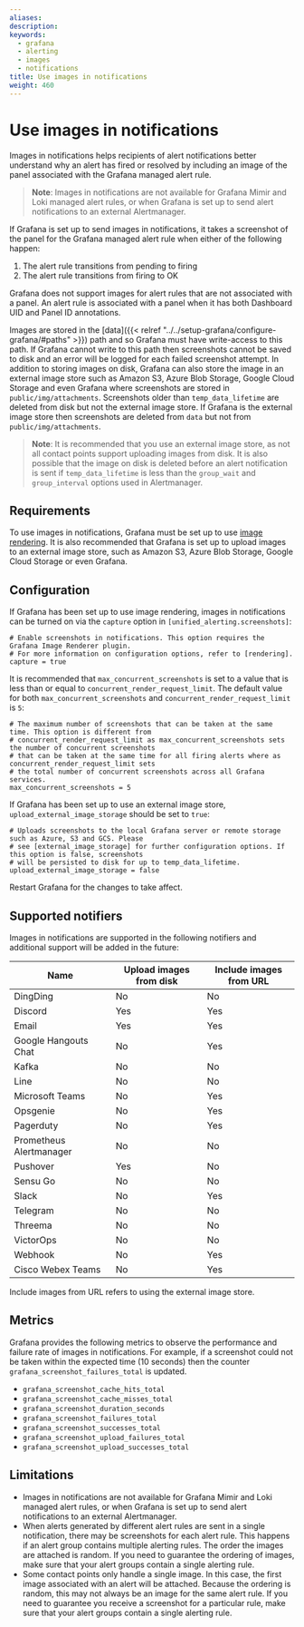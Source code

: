 ```yaml
---
aliases:
description:
keywords:
  - grafana
  - alerting
  - images
  - notifications
title: Use images in notifications
weight: 460
---
```


# Use images in notifications

Images in notifications helps recipients of alert notifications better understand why an alert has fired or resolved by including an image of the panel associated with the Grafana managed alert rule.

> **Note**: Images in notifications are not available for Grafana Mimir and Loki managed alert rules, or when Grafana is set up to send alert notifications to an external Alertmanager.

If Grafana is set up to send images in notifications, it takes a screenshot of the panel for the Grafana managed alert rule when either of the following happen:

1. The alert rule transitions from pending to firing
2. The alert rule transitions from firing to OK

Grafana does not support images for alert rules that are not associated with a panel. An alert rule is associated with a panel when it has both Dashboard UID and Panel ID annotations.

Images are stored in the [data]({{< relref "../../setup-grafana/configure-grafana/#paths" >}}) path and so Grafana must have write-access to this path. If Grafana cannot write to this path then screenshots cannot be saved to disk and an error will be logged for each failed screenshot attempt. In addition to storing images on disk, Grafana can also store the image in an external image store such as Amazon S3, Azure Blob Storage, Google Cloud Storage and even Grafana where screenshots are stored in `public/img/attachments`. Screenshots older than `temp_data_lifetime` are deleted from disk but not the external image store. If Grafana is the external image store then screenshots are deleted from `data` but not from `public/img/attachments`.

> **Note**: It is recommended that you use an external image store, as not all contact points support uploading images from disk. It is also possible that the image on disk is deleted before an alert notification is sent if `temp_data_lifetime` is less than the `group_wait` and `group_interval` options used in Alertmanager.

## Requirements

To use images in notifications, Grafana must be set up to use [image rendering](https://grafana.com/docs/grafana/next/setup-grafana/image-rendering/). It is also recommended that Grafana is set up to upload images to an external image store, such as Amazon S3, Azure Blob Storage, Google Cloud Storage or even Grafana.

## Configuration

If Grafana has been set up to use image rendering, images in notifications can be turned on via the `capture` option in `[unified_alerting.screenshots]`:

    # Enable screenshots in notifications. This option requires the Grafana Image Renderer plugin.
    # For more information on configuration options, refer to [rendering].
    capture = true

It is recommended that `max_concurrent_screenshots` is set to a value that is less than or equal to `concurrent_render_request_limit`. The default value for both `max_concurrent_screenshots` and `concurrent_render_request_limit` is `5`:

    # The maximum number of screenshots that can be taken at the same time. This option is different from
    # concurrent_render_request_limit as max_concurrent_screenshots sets the number of concurrent screenshots
    # that can be taken at the same time for all firing alerts where as concurrent_render_request_limit sets
    # the total number of concurrent screenshots across all Grafana services.
    max_concurrent_screenshots = 5

If Grafana has been set up to use an external image store, `upload_external_image_storage` should be set to `true`:

    # Uploads screenshots to the local Grafana server or remote storage such as Azure, S3 and GCS. Please
    # see [external_image_storage] for further configuration options. If this option is false, screenshots
    # will be persisted to disk for up to temp_data_lifetime.
    upload_external_image_storage = false

Restart Grafana for the changes to take affect.

## Supported notifiers

Images in notifications are supported in the following notifiers and additional support will be added in the future:

| Name                    | Upload images from disk | Include images from URL |
|-------------------------| ----------------------- |-------------------------|
| DingDing                | No                      | No                      |
| Discord                 | Yes                     | Yes                     |
| Email                   | Yes                     | Yes                     |
| Google Hangouts Chat    | No                      | Yes                     |
| Kafka                   | No                      | No                      |
| Line                    | No                      | No                      |
| Microsoft Teams         | No                      | Yes                     |
| Opsgenie                | No                      | Yes                     |
| Pagerduty               | No                      | Yes                     |
| Prometheus Alertmanager | No                      | No                      |
| Pushover                | Yes                     | No                      |
| Sensu Go                | No                      | No                      |
| Slack                   | No                      | Yes                     |
| Telegram                | No                      | No                      |
| Threema                 | No                      | No                      |
| VictorOps               | No                      | No                      |
| Webhook                 | No                      | Yes                     |
| Cisco Webex Teams       | No                      | Yes                     |

Include images from URL refers to using the external image store.

## Metrics

Grafana provides the following metrics to observe the performance and failure rate of images in notifications.
For example, if a screenshot could not be taken within the expected time (10 seconds) then the counter `grafana_screenshot_failures_total` is updated.

- `grafana_screenshot_cache_hits_total`
- `grafana_screenshot_cache_misses_total`
- `grafana_screenshot_duration_seconds`
- `grafana_screenshot_failures_total`
- `grafana_screenshot_successes_total`
- `grafana_screenshot_upload_failures_total`
- `grafana_screenshot_upload_successes_total`

## Limitations

- Images in notifications are not available for Grafana Mimir and Loki managed alert rules, or when Grafana is set up to send alert notifications to an external Alertmanager.
- When alerts generated by different alert rules are sent in a single notification, there may be screenshots for each alert rule. This happens if an alert group contains multiple alerting rules. The order the images are attached is random. If you need to guarantee the ordering of images, make sure that your alert groups contain a single alerting rule.
- Some contact points only handle a single image. In this case, the first image associated with an alert will be attached. Because the ordering is random, this may not always be an image for the same alert rule. If you need to guarantee you receive a screenshot for a particular rule, make sure that your alert groups contain a single alerting rule.
